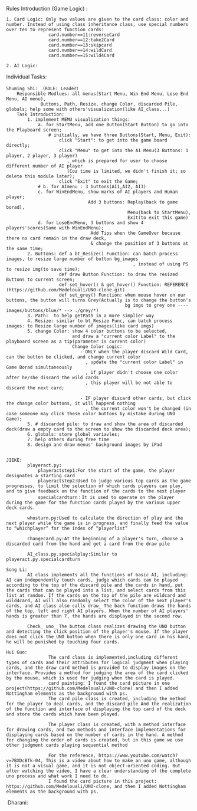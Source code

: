 Rules Introduction (Game Logic) : 

    1. Card Logic: Only two values are given to the card class: color and number. Instead of using class inheritance class, use special numbers over ten to represent function cards:
                    card.number==11:reverseCard
                    card.number==12:take2Card
                    card.number==13:skipcard
                    card.number==14:wildCard
                    card.number==15:wild4Card
    
    2. AI Logic: 

Individual Tasks: 

    Shuming Shi: （ROLE: Leader）
        Responsible Modlues: all menus(Start Menu, Win End Menu, Lose End Menu, AI menu), 
                 Buttons, Path, Resize, change Color, discarded Pile, globals; help some with others'visualization(like AI_class...)
        Task Introduction:
            1. implement MEMU visualization things:  
                a. for StartMenu, add one Button(Start Button) to go into the Playboard screen;
                    # initially, we have three Buttons(Start, Menu, Exit):
                        click "Start": to get into the game board directly; 
                        click "Menu" to get into the AI Menu(3 Buttons: 1 player, 2 player, 3 player)
                           , which is prepared for user to choose different number of AI player
                           (Coz time is limited, we didn't finish it; so delete this module later); 
                        click "Exit" to exit the Game; 
                # b. for AImenu : 3 buttons(AI1,AI2, AI3)
                c. for WinEndMenu, show marks of AI players and Human player; 
                                   Add 3 buttons: Replay(back to game borad),
                                                  Menu(back to StartMenu), 
                                                  Exit(to exit this game)
                d. for LoseEndMenu, 3 buttons and show 4 players'scores(Same with WinEndMenu);
                                    Add Tips when the GameOver because there no card remain in the draw deck,
                                    & change the position of 3 buttons at the same time; 
            2. Buttons: def a bt_Resize() Function: can batch process images, to resize large number of button bg_images
                                                    , instead of using PS to resize img(to save time);
                        def draw Button Function: to draw the resized Buttons to current screen;
                        def set_hover() & get_hover() Function: REFERENCE (https://github.com/Medelouali/UNO-clone.git)
                        def set_grey() Function: when mouse hover on our buttons, the button will turns Grey(Actually is to change the button's 
                                                 bg imgs to grey one ---- images/buttons/blue/* --> ./grey/*)
            3. Path:  to help getPath in a more simplier way
            4. Resize: similar to bt_Resize Func, can batch process images: to Resize large number of images(like card imgs)
            5. change Color: show 4 color buttons to be selected, 
                             and draw a "current color Label" to the playboard screen as a tip(parameter is current color)
                             Change Color Logic: 
                                - ONLY when the player discard Wild Card, can the button be clicked, and change current color
                                  , update the "current color Label" in Game Borad simultaneously
                                  , if player didn't choose one color after he/she discard the wild cards
                                  , this player will be not able to discard the next card;
                                
                                - IF player discard other cards, but click the change color buttons, it will happend nothing
                                  , the current color won't be changed (in case someone may click these color buttons by mistake during UNO Game); 
            5. # discarded pile: to draw and show the area of discarded deck(draw a empty card to the screen to show the discarded deck area);
            6. globals: store global variavles;                  
            7. help others during free time
            8. design and draw menus' background images by iPad 


    JIEKE:
            playeract.py:
                playeractstep1:For the start of the game, the player designates a starting card
                playeractstep2:Used to judge various top cards as the game progresses, to limit the selection of which cards players can play, and to give feedback on the function of the cards to the next player
                specialcardturn：It is used to operate on the player during the game for the function cards played by the various upper deck cards.
    
            whosturn.py:Used to calculate the direction of play and the next player while the game is in progress, and finally feed the value to “whichplayer” for the index of “playerlist”  
    
            changecard.py:At the beginning of a player's turn, choose a discarded card from the hand and get a card from the draw pile
    
            AI_class.py.specialplay:Similar to playeract.py.specialcardturn 
    
    Song Li:
            AI class implements all the functions of basic AI, including: AI can independently touch cards, judge which cards can be played according to the top of the discard pile and the cards in hand, put the cards that can be played into a list, and select cards from this list at random. If the cards on the top of the pile are wildcard and wild4card, AI will also randomly select the color of the next player's cards, and AI class also calls draw_ The back function draws the hands of the top, left and right AI players. When the number of AI players' hands is greater than 7, the hands are displayed in the second row.
    
            Check_ uno_ The button class realizes drawing the UNO button and detecting the click position of the player's mouse. If the player does not click the UNO button when there is only one card in his hand, he will be punished by touching four cards. 
            
    Hui Guo:
    				The card class is implemented,including different types of cards and their attributes for logical judgment when playing cards, and the draw card method is provided to display images on the interface. Provides a method for judging the area of the card clicked by the mouse, which is used for judging when the card is played.
    				card painting: I found the card picture in one project(https://github.com/Medelouali/UNO-clone) and then I added Nottingham elements as the background with ps.
    				The card pile class is created, including the method for the player to deal cards, and the discard pile And the realization of the function and interface of displaying the top card of the deck and store the cards which have been played.
    				
    				The player class is created, with a method interface for drawing cards, and two methods and interface implementations for displaying cards based on the number of cards in the hand. A method for changing the order of cards is created, but in this game we use other judgment cards playing sequential method
    				
    				For the reference, https://www.youtube.com/watch?v=7BXDcBfk-04, This is a video about how to make an uno game, although it is not a visual game, and it is not object-oriented coding. But after watching the video, I have a clear understanding of the complete uno process and what work I need to do.
    				I found the card picture in this project: https://github.com/Medelouali/UNO-clone, and then I added Nottingham elements as the background with ps.


​    Dharani: 
​    
​    

